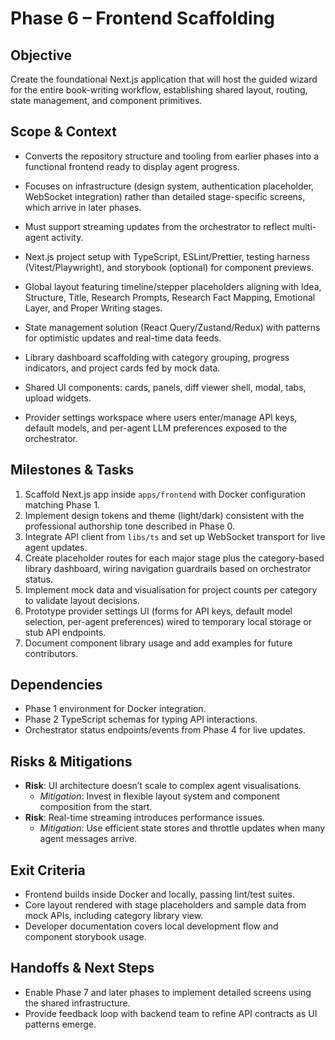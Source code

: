 # Phase 6 – Frontend Scaffolding

## Objective
Create the foundational Next.js application that will host the guided wizard for the entire book-writing workflow, establishing shared layout, routing, state management, and component primitives.

## Scope & Context
- Converts the repository structure and tooling from earlier phases into a functional frontend ready to display agent progress.
- Focuses on infrastructure (design system, authentication placeholder, WebSocket integration) rather than detailed stage-specific screens, which arrive in later phases.
- Must support streaming updates from the orchestrator to reflect multi-agent activity.

- Next.js project setup with TypeScript, ESLint/Prettier, testing harness (Vitest/Playwright), and storybook (optional) for component previews.
- Global layout featuring timeline/stepper placeholders aligning with Idea, Structure, Title, Research Prompts, Research Fact Mapping, Emotional Layer, and Proper Writing stages.
- State management solution (React Query/Zustand/Redux) with patterns for optimistic updates and real-time data feeds.
- Library dashboard scaffolding with category grouping, progress indicators, and project cards fed by mock data.
- Shared UI components: cards, panels, diff viewer shell, modal, tabs, upload widgets.
- Provider settings workspace where users enter/manage API keys, default models, and per-agent LLM preferences exposed to the orchestrator.

## Milestones & Tasks
1. Scaffold Next.js app inside `apps/frontend` with Docker configuration matching Phase 1.
2. Implement design tokens and theme (light/dark) consistent with the professional authorship tone described in Phase 0.
3. Integrate API client from `libs/ts` and set up WebSocket transport for live agent updates.
4. Create placeholder routes for each major stage plus the category-based library dashboard, wiring navigation guardrails based on orchestrator status.
5. Implement mock data and visualisation for project counts per category to validate layout decisions.
6. Prototype provider settings UI (forms for API keys, default model selection, per-agent preferences) wired to temporary local storage or stub API endpoints.
7. Document component library usage and add examples for future contributors.

## Dependencies
- Phase 1 environment for Docker integration.
- Phase 2 TypeScript schemas for typing API interactions.
- Orchestrator status endpoints/events from Phase 4 for live updates.

## Risks & Mitigations
- **Risk**: UI architecture doesn’t scale to complex agent visualisations.
  - *Mitigation*: Invest in flexible layout system and component composition from the start.
- **Risk**: Real-time streaming introduces performance issues.
  - *Mitigation*: Use efficient state stores and throttle updates when many agent messages arrive.

## Exit Criteria
- Frontend builds inside Docker and locally, passing lint/test suites.
- Core layout rendered with stage placeholders and sample data from mock APIs, including category library view.
- Developer documentation covers local development flow and component storybook usage.

## Handoffs & Next Steps
- Enable Phase 7 and later phases to implement detailed screens using the shared infrastructure.
- Provide feedback loop with backend team to refine API contracts as UI patterns emerge.
